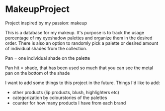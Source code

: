 # MakeupProject
Project inspired by my passion: makeup

This is a database for my makeup. It's purpose is to track the usage percentage of my eyeshadow palettes and organize them in the desired order.
There is also an option to randomly pick a palette or desired amount of individual shades from the collection.

Pan = one individual shade on the palette

Pan hit = shade, that has been used so much that you can see the metal pan on the bottom of the shade

I want to add some things to this project in the future.
Things I'd like to add:
  * other products (lip products, blush, highlighters etc)
  * categorization by colourstories of the palettes
  * counter for how many products I have from each brand
